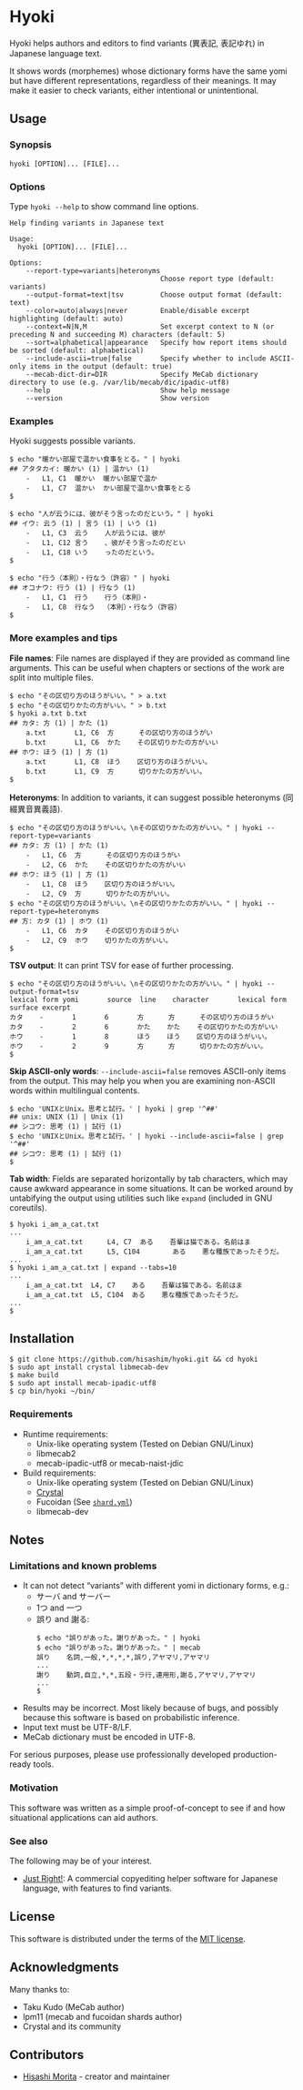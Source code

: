 # Hyoki

Hyoki helps authors and editors to find variants (異表記, 表記ゆれ) in Japanese language text.

It shows words (morphemes) whose dictionary forms have the same yomi but have different representations, regardless of their meanings. It may make it easier to check variants, either intentional or unintentional.

## Usage

### Synopsis

```
hyoki [OPTION]... [FILE]...
```

### Options

Type `hyoki --help` to show command line options.

```
Help finding variants in Japanese text

Usage:
  hyoki [OPTION]... [FILE]...

Options:
    --report-type=variants|heteronyms
                                     Choose report type (default: variants)
    --output-format=text|tsv         Choose output format (default: text)
    --color=auto|always|never        Enable/disable excerpt highlighting (default: auto)
    --context=N|N,M                  Set excerpt context to N (or preceding N and succeeding M) characters (default: 5)
    --sort=alphabetical|appearance   Specify how report items should be sorted (default: alphabetical)
    --include-ascii=true|false       Specify whether to include ASCII-only items in the output (default: true)
    --mecab-dict-dir=DIR             Specify MeCab dictionary directory to use (e.g. /var/lib/mecab/dic/ipadic-utf8)
    --help                           Show help message
    --version                        Show version
```

### Examples

Hyoki suggests possible variants.

```
$ echo "暖かい部屋で温かい食事をとる。" | hyoki
## アタタカイ: 暖かい (1) | 温かい (1)
    -   L1, C1  暖かい  暖かい部屋で温か
    -   L1, C7  温かい  かい部屋で温かい食事をとる
$
```

```
$ echo "人が云うには、彼がそう言ったのだという。" | hyoki
## イウ: 云う (1) | 言う (1) | いう (1)
    -   L1, C3  云う    人が云うには、彼が
    -   L1, C12 言う    、彼がそう言ったのだとい
    -   L1, C18 いう    ったのだという。
$
```

```
$ echo "行う（本則）・行なう（許容）" | hyoki
## オコナウ: 行う (1) | 行なう (1)
    -   L1, C1  行う    行う（本則）・
    -   L1, C8  行なう  （本則）・行なう（許容）
$
```

### More examples and tips

**File names**: File names are displayed if they are provided as command line arguments. This can be useful when chapters or sections of the work are split into multiple files.

```
$ echo "その区切り方のほうがいい。" > a.txt
$ echo "その区切りかたの方がいい。" > b.txt
$ hyoki a.txt b.txt
## カタ: 方 (1) | かた (1)
    a.txt       L1, C6  方      その区切り方のほうがい
    b.txt       L1, C6  かた    その区切りかたの方がいい
## ホウ: ほう (1) | 方 (1)
    a.txt       L1, C8  ほう    区切り方のほうがいい。
    b.txt       L1, C9  方      切りかたの方がいい。
$
```

**Heteronyms**: In addition to variants, it can suggest possible heteronyms (同綴異音異義語).

```
$ echo "その区切り方のほうがいい。\nその区切りかたの方がいい。" | hyoki --report-type=variants
## カタ: 方 (1) | かた (1)
    -   L1, C6  方      その区切り方のほうがい
    -   L2, C6  かた    その区切りかたの方がいい
## ホウ: ほう (1) | 方 (1)
    -   L1, C8  ほう    区切り方のほうがいい。
    -   L2, C9  方      切りかたの方がいい。
$ echo "その区切り方のほうがいい。\nその区切りかたの方がいい。" | hyoki --report-type=heteronyms
## 方: カタ (1) | ホウ (1)
    -   L1, C6  カタ    その区切り方のほうがい
    -   L2, C9  ホウ    切りかたの方がいい。
$
```

**TSV output**: It can print TSV for ease of further processing.

```
$ echo "その区切り方のほうがいい。\nその区切りかたの方がいい。" | hyoki --output-format=tsv
lexical form yomi       source  line    character       lexical form    surface excerpt
カタ    -       1       6       方      方      その区切り方のほうがい
カタ    -       2       6       かた    かた    その区切りかたの方がいい
ホウ    -       1       8       ほう    ほう    区切り方のほうがいい。
ホウ    -       2       9       方      方      切りかたの方がいい。
$
```

**Skip ASCII-only words**: `--include-ascii=false` removes ASCII-only items from the output. This may help you when you are examining non-ASCII words within multilingual contents.

```
$ echo 'UNIXとUnix。思考と試行。' | hyoki | grep '^##'
## unix: UNIX (1) | Unix (1)
## シコウ: 思考 (1) | 試行 (1)
$ echo 'UNIXとUnix。思考と試行。' | hyoki --include-ascii=false | grep '^##'
## シコウ: 思考 (1) | 試行 (1)
$
```

**Tab width**: Fields are separated horizontally by tab characters, which may cause awkward appearance in some situations. It can be worked around by untabifying the output using utilities such like `expand` (included in GNU coreutils).

```
$ hyoki i_am_a_cat.txt
...
    i_am_a_cat.txt      L4, C7  ある    吾輩は猫である。名前はま
    i_am_a_cat.txt      L5, C104        ある    悪な種族であったそうだ。
...
$ hyoki i_am_a_cat.txt | expand --tabs=10
...
    i_am_a_cat.txt  L4, C7    ある    吾輩は猫である。名前はま
    i_am_a_cat.txt  L5, C104  ある    悪な種族であったそうだ。
...
$
```

## Installation

```
$ git clone https://github.com/hisashim/hyoki.git && cd hyoki
$ sudo apt install crystal libmecab-dev
$ make build
$ sudo apt install mecab-ipadic-utf8
$ cp bin/hyoki ~/bin/
```

### Requirements

  * Runtime requirements:
    - Unix-like operating system (Tested on Debian GNU/Linux)
    - libmecab2
    - mecab-ipadic-utf8 or mecab-naist-jdic
  * Build requirements:
    - Unix-like operating system (Tested on Debian GNU/Linux)
    - [Crystal](https://crystal-lang.org)
    - Fucoidan (See [`shard.yml`](shard.yml))
    - libmecab-dev

## Notes

### Limitations and known problems

  * It can not detect “variants” with different yomi in dictionary forms, e.g.:
    - サーバ and サーバー
    - 1つ and 一つ
    - 誤り and 謝る:
      ```
      $ echo "誤りがあった。謝りがあった。" | hyoki
      $ echo "誤りがあった。謝りがあった。" | mecab
      誤り    名詞,一般,*,*,*,*,誤り,アヤマリ,アヤマリ
      ...
      謝り    動詞,自立,*,*,五段・ラ行,連用形,謝る,アヤマリ,アヤマリ
      ...
      $
      ```
  * Results may be incorrect. Most likely because of bugs, and possibly because this software is based on probabilistic inference.
  * Input text must be UTF-8/LF.
  * MeCab dictionary must be encoded in UTF-8.

For serious purposes, please use professionally developed production-ready tools.

### Motivation

This software was written as a simple proof-of-concept to see if and how situational applications can aid authors.

### See also

The following may be of your interest.

  * [Just Right!](https://www.justsystems.com/jp/products/justright/): A commercial copyediting helper software for Japanese language, with features to find variants.

## License

This software is distributed under the terms of the [MIT license](LICENSE).

## Acknowledgments

Many thanks to:

  * Taku Kudo (MeCab author)
  * lpm11 (mecab and fucoidan shards author)
  * Crystal and its community

## Contributors

  * [Hisashi Morita](https://github.com/hisashim) - creator and maintainer
